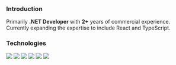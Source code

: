 ### Introduction
Primarily **.NET Developer** with **2+** years of commercial experience.  
Currently expanding the expertise to include React and TypeScript.

### Technologies
[![](https://skillicons.dev/icons?i=cs)](https://dotnet.microsoft.com/en-us/languages/csharp)
[![](https://skillicons.dev/icons?i=net)](https://dotnet.microsoft.com/en-us/)
[![](https://skillicons.dev/icons?i=ts)](https://www.typescriptlang.org/)
[![](https://skillicons.dev/icons?i=react)](https://react.dev/)
[![](https://skillicons.dev/icons?i=nest)](https://nestjs.com/)
[![](https://skillicons.dev/icons?i=angular)](https://angular.io/)
